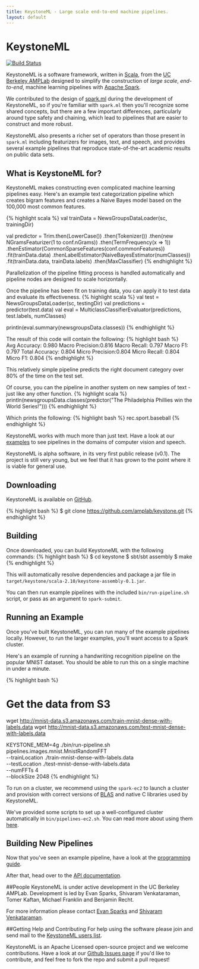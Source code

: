 ```yaml
---
title: KeystoneML - Large scale end-to-end machine pipelines.
layout: default
---
```


# KeystoneML
[![Build Status](https://amplab.cs.berkeley.edu/jenkins/job/KeystoneML/badge/icon)](https://amplab.cs.berkeley.edu/jenkins/job/KeystoneML/)

KeystoneML is a software framework, written in [Scala](http://scala-lang.org/), from the [UC Berkeley AMPLab](http://amplab.cs.berkeley.edu/) designed to simplify the construction of *large scale*, *end-to-end*, machine learning pipelines with [Apache Spark](http://spark.apache.org/).

We contributed to the design of [spark.ml](https://spark.apache.org/docs/latest/ml-guide.html) during the development of KeystoneML, so if you're familiar with `spark.ml` then you'll recognize some shared concepts, but there are a few important differences, particularly around type safety and chaining, which lead to pipelines that are easier to construct and more robust.

KeystoneML also presents a richer set of operators than those present in `spark.ml` including featurizers for images, text, and speech, and provides several example pipelines that reproduce state-of-the-art academic results on public data sets.


## What is KeystoneML for?
KeystoneML makes constructing even complicated machine learning pipelines easy. Here's an example text categorization pipeline which creates bigram features and creates a Naive Bayes model based on the 100,000 most common features.

{% highlight scala %}
val trainData = NewsGroupsDataLoader(sc, trainingDir)

val predictor = Trim.then(LowerCase())
  .then(Tokenizer())
  .then(new NGramsFeaturizer(1 to conf.nGrams))
  .then(TermFrequency(x => 1))
  .thenEstimator(CommonSparseFeatures(conf.commonFeatures))
  .fit(trainData.data)
  .thenLabelEstimator(NaiveBayesEstimator(numClasses))
  .fit(trainData.data, trainData.labels)
  .then(MaxClassifier)
{% endhighlight %}

Parallelization of the pipeline fitting process is handled automatically and pipeline nodes are designed to scale horizontally.

Once the pipeline has been fit on training data, you can apply it to test data and evaluate its effectiveness.
{% highlight scala %}
val test = NewsGroupsDataLoader(sc, testingDir)
val predictions = predictor(test.data)
val eval = MulticlassClassifierEvaluator(predictions, test.labels, numClasses)

println(eval.summary(newsgroupsData.classes))
{% endhighlight %}

The result of this code will contain the following:
{% highlight bash %}              
Avg Accuracy:	0.980
Macro Precision:0.816
Macro Recall:	0.797
Macro F1:	0.797
Total Accuracy:	0.804
Micro Precision:0.804
Micro Recall:	0.804
Micro F1:	0.804
{% endhighlight %}

This relatively simple pipeline predicts the right document category over 80% of the time on the test set.

Of course, you can the pipeline in another system on new samples of text - just like any other function.
{% highlight scala %}
println(newsgroupsData.classes(predictor("The Philadelphia Phillies win the World Series!")))
{% endhighlight %}

Which prints the following:
{% highlight bash %}
rec.sport.baseball
{% endhighlight %}

KeystoneML works with much more than just text. Have a look at our [examples](examples.html) to see pipelines in the domains of computer vision and speech.

KeystoneML is alpha software, in its very first public release (v0.1).
The project is still very young, but we feel that it has grown to the point where it is viable for general use.

## Downloading

KeystoneML is available on [GitHub](http://github.com/amplab/keystone/). 

{% highlight bash %}
$ git clone https://github.com/amplab/keystone.git
{% endhighlight %}


## Building

Once downloaded, you can build KeystoneML with the following commands:
{% highlight bash %}
$ cd keystone
$ sbt/sbt assembly
$ make
{% endhighlight %}

This will automatically resolve dependencies and package a jar file in `target/keystone/scala-2.10/keystone-assembly-0.1.jar`.

You can then run example pipelines with the included `bin/run-pipeline.sh` script, or pass as an argument to `spark-submit`.


## Running an Example

Once you've built KeystoneML, you can run many of the example pipelines locally.
However, to run the larger examples, you'll want access to a Spark cluster.

Here's an example of running a handwriting recognition pipeline on the popular MNIST dataset. 
You should be able to run this on a single machine in under a minute.

{% highlight bash %}
# Get the data from S3
wget http://mnist-data.s3.amazonaws.com/train-mnist-dense-with-labels.data
wget http://mnist-data.s3.amazonaws.com/test-mnist-dense-with-labels.data

KEYSTONE_MEM=4g ./bin/run-pipeline.sh \
  pipelines.images.mnist.MnistRandomFFT \
  --trainLocation ./train-mnist-dense-with-labels.data \
  --testLocation ./test-mnist-dense-with-labels.data \
  --numFFTs 4 \
  --blockSize 2048
{% endhighlight %}

To run on a cluster, we recommend using the `spark-ec2` to launch a cluster and provision with correct versions of [BLAS](http://www.netlib.org/blas/) and native C libraries used by KeystoneML.

We've provided some scripts to set up a well-configured cluster automatically in `bin/pipelines-ec2.sh`. You can read more about using them [here](running_pipelines.html).

## Building New Pipelines

Now that you've seen an example pipeline, have a look at the [programming guide](programming_guide.html). 

After that, head over to the [API documentation](api/).

##People
KeystoneML is under active development in the UC Berkeley AMPLab. Development is led by Evan Sparks, Shivaram Venkataraman, Tomer Kaftan, Michael Franklin and Benjamin Recht. 

For more information please contact <a href="mailto:sparks@cs.berkeley.edu?subject=KeystoneML">Evan Sparks</a> and <a href="mailto:shivaram@cs.berkeley.edu?subject=KeystoneML">Shivaram Venkataraman</a>.

##Getting Help and Contributing
For help using the software please join and send mail to the [KeystoneML users list](https://groups.google.com/forum/#!forum/keystoneml-users).

KeystoneML is an Apache Licensed open-source project and we welcome contributions.
Have a look at our [Github Issues page](http://github.com/amplab/keystone/issues) if you'd like to contribute, and feel free to fork the repo and submit a pull request!

